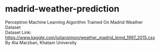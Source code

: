 # madrid-weather-prediction
Perceptron Machine Learning Algorithm Trained On Madrid Weather Dataset  
Dataset Link: https://www.kaggle.com/juliansimon/weather_madrid_lemd_1997_2015.csv  
By Ata Marzban, Khatam University
